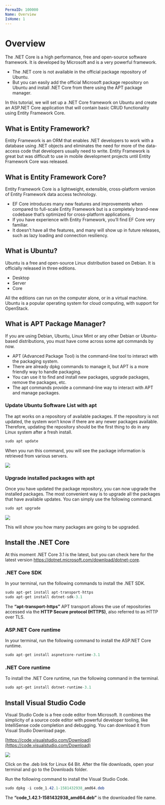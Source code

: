 ```yaml
---
PermaID: 100000
Name: Overview
IsHome: 1
---
```


# Overview

The .NET Core is a high performance, free and open-source software framework. It is developed by Microsoft and is a very powerful framework. 

 - The .NET core is not available in the official package repository of Ubuntu. 
 - But you can easily add the official Microsoft package repository on Ubuntu and install .NET Core from there using the APT package manager.

In this tutorial, we will set up a .NET Core framework on Ubuntu and create an ASP.NET Core application that will contain basic CRUD functionality using Entity Framework Core.

## What is Entity Framework?

Entity Framework is an ORM that enables .NET developers to work with a database using .NET objects and eliminates the need for more of the data-access code that developers usually need to write. Entity Framework is great but was difficult to use in mobile development projects until Entity Framework Core was released. 

## What is Entity Framework Core?    

Entity Framework Core is a lightweight, extensible, cross-platform version of Entity Framework data access technology. 

 - EF Core introduces many new features and improvements when compared to full-scale Entity Framework but is a completely brand-new codebase that’s optimized for cross-platform applications. 
 - If you have experience with Entity Framework, you’ll find EF Core very familiar. 
 - It doesn’t have all the features, and many will show up in future releases, such as lazy loading and connection resiliency.

## What is Ubuntu?

Ubuntu is a free and open-source Linux distribution based on Debian. It is officially released in three editions. 

 - Desktop
 - Server
 - Core

All the editions can run on the computer alone, or in a virtual machine. Ubuntu is a popular operating system for cloud computing, with support for OpenStack.

## What is APT Package Manager?

If you are using Debian, Ubuntu, Linux Mint or any other Debian or Ubuntu-based distributions, you must have come across some apt commands by now.

 - APT (Advanced Package Tool) is the command-line tool to interact with the packaging system. 
 - There are already dpkg commands to manage it, but APT is a more friendly way to handle packaging. 
 - You can use it to find and install new packages, upgrade packages, remove the packages, etc.
 - The apt commands provide a command-line way to interact with APT and manage packages.

### Update Ubuntu Software List with apt

The apt works on a repository of available packages. If the repository is not updated, the system won’t know if there are any newer packages available. Therefore, updating the repository should be the first thing to do in any Linux system after a fresh install.

```csharp
sudo apt update
```

When you run this command, you will see the package information is retrieved from various servers.

<img src="https://raw.githubusercontent.com/zzzprojects/learn-orm/master/tutorials/entity-framework-core-on-ubuntu/images/overview-1.png">

### Upgrade installed packages with apt

Once you have updated the package repository, you can now upgrade the installed packages. The most convenient way is to upgrade all the packages that have available updates. You can simply use the following command. 

```csharp
sudo apt upgrade
```

<img src="https://raw.githubusercontent.com/zzzprojects/learn-orm/master/tutorials/entity-framework-core-on-ubuntu/images/overview-2.png">

This will show you how many packages are going to be upgraded.

## Install the .NET Core

At this moment .NET Core 3.1 is the latest, but you can check here for the latest version https://dotnet.microsoft.com/download/dotnet-core.

### .NET Core SDK

In your terminal, run the following commands to install the .NET SDK.

```csharp
sudo apt-get install apt-transport-https
sudo apt-get install dotnet-sdk-3.1
```
The **“apt-transport-https”** APT transport allows the use of repositories accessed via the **HTTP Secure protocol (HTTPS)**, also referred to as HTTP over TLS.

### ASP.NET Core runtime

In your terminal, run the following command to install the ASP.NET Core runtime.

```csharp
sudo apt-get install aspnetcore-runtime-3.1
```

### .NET Core runtime

To install the .NET Core runtime, run the following command in the terminal.

```csharp
sudo apt-get install dotnet-runtime-3.1
```

## Install Visual Studio Code

Visual Studio Code is a free code editor from Microsoft. It combines the simplicity of a source code editor with powerful developer tooling, like IntelliSense code completion and debugging. You can download it from Visual Studio Download page.

[https://code.visualstudio.com/Download](https://code.visualstudio.com/Download)

<img src="https://raw.githubusercontent.com/zzzprojects/learn-orm/master/tutorials/entity-framework-core-on-ubuntu/images/overview-3.png">

Click on the .deb link for Linux 64 Bit. After the file downloads, open your terminal and go to the Downloads folder.

Run the following command to install the Visual Studio Code.

```csharp
sudo dpkg -i code_1.42.1-1581432938_amd64.deb
```
The **“code_1.42.1-1581432938_amd64.deb”** is the downloaded file name.

